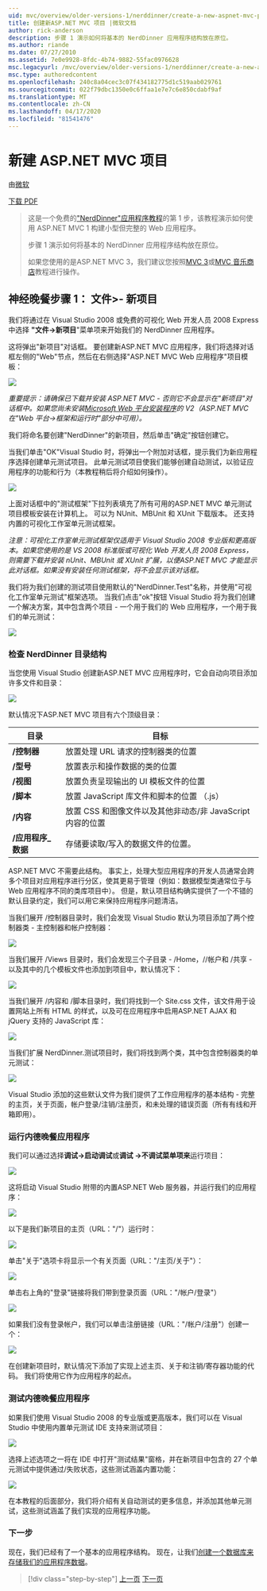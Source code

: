 ```yaml
---
uid: mvc/overview/older-versions-1/nerddinner/create-a-new-aspnet-mvc-project
title: 创建新ASP.NET MVC 项目 |微软文档
author: rick-anderson
description: 步骤 1 演示如何将基本的 NerdDinner 应用程序结构放在原位。
ms.author: riande
ms.date: 07/27/2010
ms.assetid: 7e0e9928-8fdc-4b74-9882-55fac0976628
msc.legacyurl: /mvc/overview/older-versions-1/nerddinner/create-a-new-aspnet-mvc-project
msc.type: authoredcontent
ms.openlocfilehash: 240c8a04cec3c07f434182775d1c519aab029761
ms.sourcegitcommit: 022f79dbc1350e0c6ffaa1e7e7c6e850cdabf9af
ms.translationtype: MT
ms.contentlocale: zh-CN
ms.lasthandoff: 04/17/2020
ms.locfileid: "81541476"
---
```

# <a name="create-a-new-aspnet-mvc-project"></a>新建 ASP.NET MVC 项目

由[微软](https://github.com/microsoft)

[下载 PDF](http://aspnetmvcbook.s3.amazonaws.com/aspnetmvc-nerdinner_v1.pdf)

> 这是一个免费的["NerdDinner"应用程序教程](introducing-the-nerddinner-tutorial.md)的第 1 步，该教程演示如何使用 ASP.NET MVC 1 构建小型但完整的 Web 应用程序。
> 
> 步骤 1 演示如何将基本的 NerdDinner 应用程序结构放在原位。
> 
> 如果您使用的是ASP.NET MVC 3，我们建议您按照[MVC 3](../../older-versions/getting-started-with-aspnet-mvc3/cs/intro-to-aspnet-mvc-3.md)或[MVC 音乐商店](../../older-versions/mvc-music-store/mvc-music-store-part-1.md)教程进行操作。

## <a name="nerddinner-step-1-file-gtnew-project"></a>神经晚餐步骤 1： 文件&gt;- 新项目

我们将通过在 Visual Studio 2008 或免费的可视化 Web 开发人员 2008 Express 中选择 **"文件-&gt;新项目**"菜单项来开始我们的 NerdDinner 应用程序。

这将弹出"新项目"对话框。 要创建新ASP.NET MVC 应用程序，我们将选择对话框左侧的"Web"节点，然后在右侧选择"ASP.NET MVC Web 应用程序"项目模板：

![](create-a-new-aspnet-mvc-project/_static/image1.png)

*重要提示：请确保已下载并安装 ASP.NET MVC - 否则它不会显示在"新项目"对话框中。如果您尚未安装[Microsoft Web 平台安装程序](https://www.microsoft.com/web/downloads/platform.aspx)的 V2（ASP.NET MVC 在"Web 平台-&gt;框架和运行时"部分中可用）。*

我们将命名要创建"NerdDinner"的新项目，然后单击"确定"按钮创建它。

当我们单击"OK"Visual Studio 时，将弹出一个附加对话框，提示我们为新应用程序选择创建单元测试项目。 此单元测试项目使我们能够创建自动测试，以验证应用程序的功能和行为（本教程稍后将介绍如何操作）。

![](create-a-new-aspnet-mvc-project/_static/image2.png)

上面对话框中的"测试框架"下拉列表填充了所有可用的ASP.NET MVC 单元测试项目模板安装在计算机上。 可以为 NUnit、MBUnit 和 XUnit 下载版本。 还支持内置的可视化工作室单元测试框架。

*注意：可视化工作室单元测试框架仅适用于 Visual Studio 2008 专业版和更高版本。如果您使用的是 VS 2008 标准版或可视化 Web 开发人员 2008 Express，则需要下载并安装 nUnit、MBUnit 或 XUnit 扩展，以便ASP.NET MVC 才能显示此对话框。如果没有安装任何测试框架，将不会显示该对话框。*

我们将为我们创建的测试项目使用默认的"NerdDinner.Test"名称，并使用"可视化工作室单元测试"框架选项。 当我们点击"ok"按钮 Visual Studio 将为我们创建一个解决方案，其中包含两个项目 - 一个用于我们的 Web 应用程序，一个用于我们的单元测试：

![](create-a-new-aspnet-mvc-project/_static/image3.png)

### <a name="examining-the-nerddinner-directory-structure"></a>检查 NerdDinner 目录结构

当您使用 Visual Studio 创建新ASP.NET MVC 应用程序时，它会自动向项目添加许多文件和目录：

![](create-a-new-aspnet-mvc-project/_static/image4.png)

默认情况下ASP.NET MVC 项目有六个顶级目录：

| **目录** | **目标** |
| --- | --- |
| **/控制器** | 放置处理 URL 请求的控制器类的位置 |
| **/型号** | 放置表示和操作数据的类的位置 |
| **/视图** | 放置负责呈现输出的 UI 模板文件的位置 |
| **/脚本** | 放置 JavaScript 库文件和脚本的位置 （.js） |
| **/内容** | 放置 CSS 和图像文件以及其他非动态/非 JavaScript 内容的位置 |
| **/应用程序\_数据** | 存储要读取/写入的数据文件的位置。 |

ASP.NET MVC 不需要此结构。 事实上，处理大型应用程序的开发人员通常会跨多个项目对应用程序进行分区，使其更易于管理（例如：数据模型类通常位于与 Web 应用程序不同的类库项目中）。 但是，默认项目结构确实提供了一个不错的默认目录约定，我们可以用它来保持应用程序问题清洁。

当我们展开 /控制器目录时，我们会发现 Visual Studio 默认为项目添加了两个控制器类 - 主控制器和帐户控制器：

![](create-a-new-aspnet-mvc-project/_static/image5.png)

当我们展开 /Views 目录时，我们会发现三个子目录 - /Home，//帐户和 /共享 - 以及其中的几个模板文件也添加到项目中，默认情况下：

![](create-a-new-aspnet-mvc-project/_static/image6.png)

当我们展开 /内容和 /脚本目录时，我们将找到一个 Site.css 文件，该文件用于设置网站上所有 HTML 的样式，以及可在应用程序中启用ASP.NET AJAX 和 jQuery 支持的 JavaScript 库：

![](create-a-new-aspnet-mvc-project/_static/image7.png)

当我们扩展 NerdDinner.测试项目时，我们将找到两个类，其中包含控制器类的单元测试：

![](create-a-new-aspnet-mvc-project/_static/image8.png)

Visual Studio 添加的这些默认文件为我们提供了工作应用程序的基本结构 - 完整的主页，关于页面，帐户登录/注销/注册页，和未处理的错误页面（所有有线和开箱即用）。

### <a name="running-the-nerddinner-application"></a>运行内德晚餐应用程序

我们可以通过选择**调试-&gt;启动调试**或**调试 -&gt;不调试菜单项来**运行项目：

![](create-a-new-aspnet-mvc-project/_static/image9.png)

这将启动 Visual Studio 附带的内置ASP.NET Web 服务器，并运行我们的应用程序：

![](create-a-new-aspnet-mvc-project/_static/image10.png)

以下是我们新项目的主页（URL："/"）运行时：

![](create-a-new-aspnet-mvc-project/_static/image11.png)

单击"关于"选项卡将显示一个有关页面（URL："/主页/关于"）：

![](create-a-new-aspnet-mvc-project/_static/image12.png)

单击右上角的"登录"链接将我们带到登录页面（URL："/帐户/登录"）

![](create-a-new-aspnet-mvc-project/_static/image13.png)

如果我们没有登录帐户，我们可以单击注册链接（URL："/帐户/注册"）创建一个：

![](create-a-new-aspnet-mvc-project/_static/image14.png)

在创建新项目时，默认情况下添加了实现上述主页、关于和注销/寄存器功能的代码。 我们将使用它作为应用程序的起点。

### <a name="testing-the-nerddinner-application"></a>测试内德晚餐应用程序

如果我们使用 Visual Studio 2008 的专业版或更高版本，我们可以在 Visual Studio 中使用内置单元测试 IDE 支持来测试项目：

![](create-a-new-aspnet-mvc-project/_static/image15.png)

选择上述选项之一将在 IDE 中打开"测试结果"窗格，并在新项目中包含的 27 个单元测试中提供通过/失败状态，这些测试涵盖内置功能：

![](create-a-new-aspnet-mvc-project/_static/image16.png)

在本教程的后面部分，我们将介绍有关自动测试的更多信息，并添加其他单元测试，这些测试涵盖了我们实现的应用程序功能。

### <a name="next-step"></a>下一步

现在，我们已经有了一个基本的应用程序结构。 现在，让我们[创建一个数据库来存储我们的应用程序数据](create-a-database.md)。

> [!div class="step-by-step"]
> [上一页](introducing-the-nerddinner-tutorial.md)
> [下一页](create-a-database.md)
